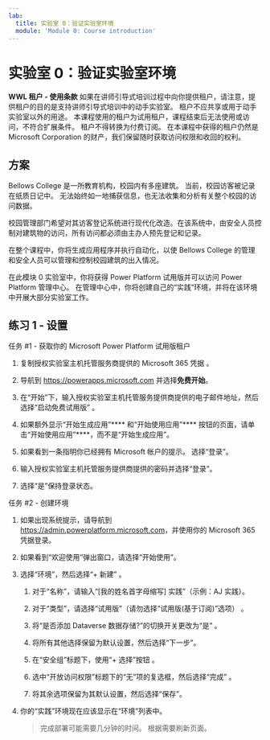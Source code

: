 ```yaml
---
lab:
  title: 实验室 0：验证实验室环境
  module: 'Module 0: Course introduction'
---
```


# 实验室 0：验证实验室环境

**WWL 租户 - 使用条款** 如果在讲师引导式培训过程中向你提供租户，请注意，提供租户的目的是支持讲师引导式培训中的动手实验室。 租户不应共享或用于动手实验室以外的用途。 本课程使用的租户为试用租户，课程结束后无法使用或访问，不符合扩展条件。 租户不得转换为付费订阅。 在本课程中获得的租户仍然是 Microsoft Corporation 的财产，我们保留随时获取访问权限和收回的权利。 

## 方案

Bellows College 是一所教育机构，校园内有多座建筑。 当前，校园访客被记录在纸质日记中。 无法始终如一地捕获信息，也无法收集和分析有关整个校园的访问数据。

校园管理部门希望对其访客登记系统进行现代化改造。在该系统中，由安全人员控制对建筑物的访问，所有访问都必须由主办人预先登记和记录。 

在整个课程中，你将生成应用程序并执行自动化，以使 Bellows College 的管理和安全人员可以管理和控制校园建筑的出入情况。

在此模块 0 实验室中，你将获得 Power Platform 试用版并可以访问 Power Platform 管理中心。 在管理中心中，你将创建自己的“实践”环境，并将在该环境中开展大部分实验室工作。


## 练习 1 - 设置

任务 #1 - 获取你的 Microsoft Power Platform 试用版租户

1.  复制授权实验室主机托管服务商提供的 Microsoft 365 凭据 。 

1.  导航到 <https://powerapps.microsoft.com> 并选择**免费开始**。

1.  在“开始”下，输入授权实验室主机托管服务提供商提供的电子邮件地址，然后选择“启动免费试用版” 。 

1.  如果额外显示“开始生成应用”**** 和“开始使用应用”**** 按钮的页面，请单击“开始使用应用”****，而不是“开始生成应用”。

1.  如果看到一条指明你已经拥有 Microsoft 帐户的提示。 选择“登录”。 

1.  输入授权实验室主机托管服务提供商提供的密码并选择“登录”。 

1.  选择“是”保持登录状态。 


任务 #2 - 创建环境

1.  如果出现系统提示，请导航到 <https://admin.powerplatform.microsoft.com>，并使用你的 Microsoft 365 凭据登录。 

1.  如果看到“欢迎使用”弹出窗口，请选择“开始使用”。 

1.  选择“环境”，然后选择“+ 新建” 。

    1. 对于“名称”，请输入“[我的姓名首字母缩写] 实践”（示例：AJ 实践）。

    1. 对于“类型”，请选择“试用版”（请勿选择“试用版(基于订阅)”选项） 。

    1. 将“是否添加 Dataverse 数据存储?”的切换开关更改为“是” 。 

    1. 将所有其他选择保留为默认设置，然后选择“下一步”。 

    1. 在“安全组”标题下，使用“+ 选择”按钮 。

    1. 选中“开放访问权限”标题下的“无”项的复选框，然后选择“完成”  。

    1. 将其余选项保留为其默认设置，然后选择“保存”。 

1.  你的“实践”环境现在应该显示在“环境”列表中。 

    > 完成部署可能需要几分钟的时间。 根据需要刷新页面。

